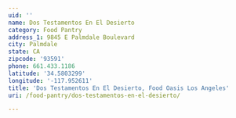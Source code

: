 ```yaml
---
uid: ''
name: Dos Testamentos En El Desierto
category: Food Pantry
address_1: 9845 E Palmdale Boulevard
city: Palmdale
state: CA
zipcode: '93591'
phone: 661.433.1186
latitude: '34.5803299'
longitude: '-117.952611'
title: 'Dos Testamentos En El Desierto, Food Oasis Los Angeles'
uri: /food-pantry/dos-testamentos-en-el-desierto/

---
```


